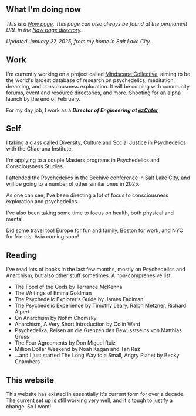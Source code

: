 <main class="post">
<article>

# What I'm doing now

<em class="date">This is a [Now page](https://nownownow.com/about). This page can also always be found at the permanent URL in the [Now page directory](https://nownownow.com/p/ZMe5).

Updated January 27, 2025, from my home in Salt Lake City.</em>

## Work

I'm currently working on a project called [Mindscape Collective](https://mindscapecollective.org), aiming to be the world's largest database of research on psychedelics, meditation, dreaming, and consciousness exploration. It will be coming with community forums, event and resource directories, and more. Shooting for an alpha launch by the end of February.

For my day job, I work as a **_Director of Engineering at [ezCater](https://ezcater.com)_**

## Self

I taking a class called Diversity, Culture and Social Justice in Psychedelics with the Chacruna Institute.

I'm applying to a couple Masters programs in Psychedelics and Consciousness Studies.

I attended the Psychedelics in the Beehive conference in Salt Lake City, and will be going to a number of other similar ones in 2025.

As one can see, I've been directing a lot of focus to consciousness exploration and psychedelics.

I've also been taking some time to focus on health, both physical and mental.

Did some travel too! Europe for fun and family, Boston for work, and NYC for friends. Asia coming soon!

## Reading

I've read lots of books in the last few months, mostly on Psychedelics and Anarchism, but also other stuff sometimes.
A non-comprehesive list:

- The Food of the Gods by Terrance McKenna
- The Writings of Emma Goldman
- The Psychedelic Explorer's Guide by James Fadiman
- The Psychedelic Experience by Timothy Leary, Ralph Metzner, Richard Alpert
- On Anarchism by Nohm Chomsky
- Anarchism, A Very Short Introduction by Colin Ward
- Psychedelika, Reisen an die Grenzen des Bewusstseins von Matthias Gross
- The Four Agreements by Don Miguel Ruiz
- Million Dollar Weekend by Noah Kagan and Tah Raz
- ...and I just started The Long Way to a Small, Angry Planet by Becky Chambers

## This website

This website has existed in essentially it's current form for over a decade. The current set up is still working very well, and it's tough to justify a change. So I wont!

</article>
</main>

